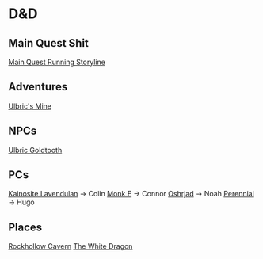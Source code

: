 # D&D

## Main Quest Shit

[Main Quest Running Storyline](adventures/main-quest-running-storyline.md)

## Adventures

[Ulbric's Mine](adventures/ulbrics-mine.md)

## NPCs

[Ulbric Goldtooth](npcs/ulbric-goldtooth.md)

## PCs

[Kainosite Lavendulan](pcs/kainosite-lavendulan.md) -> Colin
[Monk E](pcs/monk-e.md) -> Connor
[Oshrjad](pcs/oshrjad.md) -> Noah
[Perennial](pcs/perennial.md) -> Hugo

## Places

[Rockhollow Cavern](places/rockhollow-cavern.md)
[The White Dragon](places/the-white-dragon.md)

